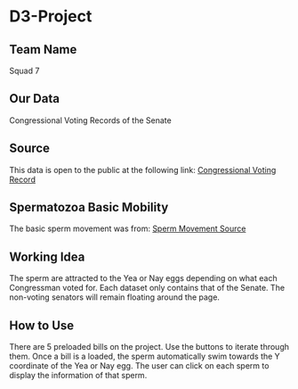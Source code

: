 # D3-Project
Team Name
---------

Squad 7

Our Data
---------

Congressional Voting Records of the Senate

Source 
-------

This data is open to the public at the following link: 
[Congressional Voting Record](https://www.govtrack.us/congress/votes)

Spermatozoa Basic Mobility
--------------------------

The basic sperm movement was from: 
[Sperm Movement Source](http://bl.ocks.org/mbostock/1136236)

Working Idea
------------

The sperm are attracted to the Yea or Nay eggs depending on what each Congressman voted for.
Each dataset only contains that of the Senate. The non-voting senators will remain floating 
around the page.

How to Use
----------

There are 5 preloaded bills on the project. Use the buttons to iterate through them. Once a bill is a loaded, the sperm automatically swim towards the Y coordinate of the Yea or Nay egg. The user can click on each sperm to display the information of that sperm.
